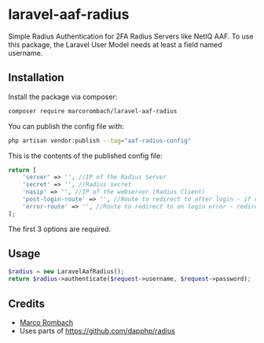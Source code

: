 # laravel-aaf-radius

Simple Radius Authentication for 2FA Radius Servers like NetIQ AAF.
To use this package, the Laravel User Model needs at least a field named username.

## Installation

Install the package via composer:

```bash
composer require marcorombach/laravel-aaf-radius
```

You can publish the config file with:

```bash
php artisan vendor:publish --tag="aaf-radius-config"
```

This is the contents of the published config file:

```php
return [
    'server' => '', //IP of the Radius Server
    'secret' => '', //Radius secret
    'nasip' => '', //IP of the webserver (Radius Client)
    'post-login-route' => '', //Route to redirect to after login - if not set you will be redirected to the base URL
    'error-route' => '', //Route to redirect to on login error - redirects with $error variable set
];
```
The first 3 options are required.


## Usage

```php
$radius = new LaravelAafRadius();
return $radius->authenticate($request->username, $request->password);
```


## Credits

- [Marco Rombach](https://github.com/marcorombach)
- Uses parts of https://github.com/dapphp/radius
